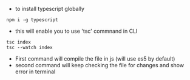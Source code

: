 * to install typescript globally

```
npm i -g typescript
```
 
* this will enable you to use 'tsc' commnand in CLI
```
tsc index
tsc --watch index
```

* First command will compile the file in js (will use es5 by default)
* second command will keep checking the file for changes and show error in terminal

